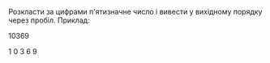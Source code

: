 Розкласти за цифрами п'ятизначне число і вивести у вихідному порядку через пробіл. Приклад:

10369

1 0 3 6 9

